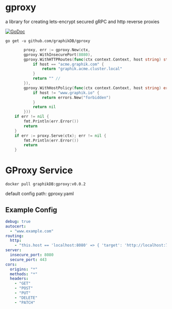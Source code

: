 # gproxy

a library for creating lets-encrypt secured gRPC and http reverse proxies 

[![GoDoc](https://godoc.org/github.com/graphikDB/gproxy?status.svg)](https://godoc.org/github.com/graphikDB/gproxy)

    
    go get -u github.com/graphikDB/gproxy
    
    
    
```go
        proxy, err := gproxy.New(ctx,
		gproxy.WithInsecurePort(8080),
		gproxy.WithHTTPRoutes(func(ctx context.Context, host string) string {
			if host == "acme.graphik.com" {
				return "graphik.acme.cluster.local"
			}
			return "" //
		}),
		gproxy.WithHostPolicy(func(ctx context.Context, host string) error {
			if host != "www.graphik.io" {
                return errors.New("forbidden")
            }       
            return nil
		}))
	if err != nil {
		fmt.Println(err.Error())
		return
	}
	if err := proxy.Serve(ctx); err != nil {
		fmt.Println(err.Error())
		return
	}
```

# GProxy Service

    docker pull graphikDB:gproxy:v0.0.2
    
default config path: gproxy.yaml

## Example Config

```yaml
debug: true
autocert:
  - "www.example.com"
routing:
  http:
    - "this.host == 'localhost:8080' => { 'target': 'http://localhost:7821' }"
server:
  insecure_port: 8080
  secure_port: 443
cors:
  origins: "*"
  methods: "*"
  headers:
    - "GET"
    - "POST"
    - "PUT"
    - "DELETE"
    - "PATCH"
```